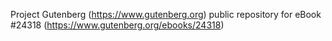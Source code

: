 Project Gutenberg (https://www.gutenberg.org) public repository for eBook #24318 (https://www.gutenberg.org/ebooks/24318)
